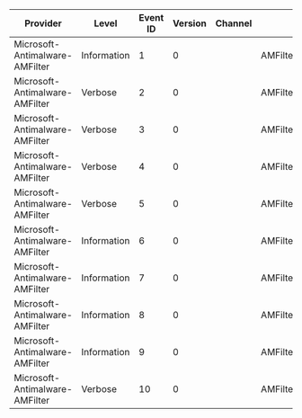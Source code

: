 Provider                        |  Level        |  Event ID  |  Version  |  Channel  |  Task                          |  Opcode  |  Keyword         |  Message
--------------------------------|---------------|------------|-----------|-----------|--------------------------------|----------|------------------|---------
Microsoft-Antimalware-AMFilter  |  Information  |  1         |  0        |           |  AMFilter_CacheFlush           |          |  Cache           |
Microsoft-Antimalware-AMFilter  |  Verbose      |  2         |  0        |           |  AMFilter_CacheRemove          |          |  Cache           |
Microsoft-Antimalware-AMFilter  |  Verbose      |  3         |  0        |           |  AMFilter_CacheHit             |          |  Cache           |
Microsoft-Antimalware-AMFilter  |  Verbose      |  4         |  0        |           |  AMFilter_CacheMiss            |          |  Cache           |
Microsoft-Antimalware-AMFilter  |  Verbose      |  5         |  0        |           |  AMFilter_CacheAdd             |          |  Cache           |
Microsoft-Antimalware-AMFilter  |  Information  |  6         |  0        |           |  AMFilter_SeqReadFlag          |          |  IoBehavior      |
Microsoft-Antimalware-AMFilter  |  Information  |  7         |  0        |           |  AMFilter_TrustedProcess       |          |  TrustedProcess  |
Microsoft-Antimalware-AMFilter  |  Information  |  8         |  0        |           |  AMFilter_ProcessContext       |          |  ProcessContext  |
Microsoft-Antimalware-AMFilter  |  Information  |  9         |  0        |           |  AMFilter_FileScan             |          |  FileScan        |
Microsoft-Antimalware-AMFilter  |  Verbose      |  10        |  0        |           |  AMFilter_DeleteStreamContext  |          |  StreamContext   |